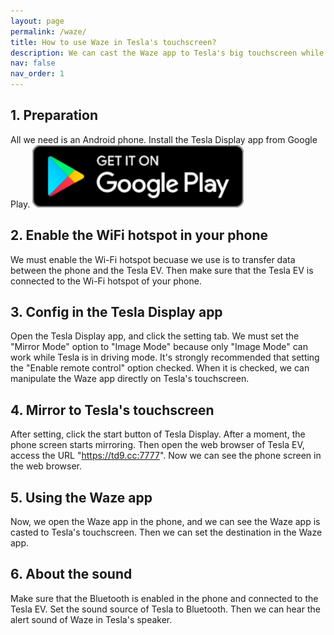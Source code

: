 ```yaml
---
layout: page
permalink: /waze/
title: How to use Waze in Tesla's touchscreen?
description: We can cast the Waze app to Tesla's big touchscreen while driving, and can even manipulate the Waze app on Tesla's touchscreen directly.
nav: false
nav_order: 1
---
```

<!-- _pages/waze.md -->
## 1. Preparation
All we need is an Android phone.
Install the Tesla Display app from Google Play.
<a href ="https://play.google.com/store/apps/details?id=io.github.blackpill.tesladisplay&referrer=utm_source%3Dgithub%26utm_medium%3Dorganic"><img src="/google-play-badge.svg" height="100px"></a>

## 2. Enable the WiFi hotspot in your phone
We must enable the Wi-Fi hotspot becuase we use is to transfer data between the phone and the Tesla EV.
Then make sure that the Tesla EV is connected to the Wi-Fi hotspot of your phone.
## 3. Config in the Tesla Display app
Open the Tesla Display app, and click the setting tab.
We must set the "Mirror Mode" option to "Image Mode" because only "Image Mode" can work while Tesla is in driving mode.
It's strongly recommended that setting the "Enable remote control" option checked. When it is checked, we can manipulate the Waze app directly on Tesla's touchscreen.
## 4. Mirror to Tesla's touchscreen
After setting, click the start button of Tesla Display. After a moment, the phone screen starts mirroring.
Then open the web browser of Tesla EV, access the URL "https://td9.cc:7777". Now we can see the phone screen in the web browser.
## 5. Using the Waze app
Now, we open the Waze app in the phone, and we can see the Waze app is casted to Tesla's touchscreen.
Then we can set the destination in the Waze app.
## 6. About the sound
Make sure that the Bluetooth is enabled in the phone and connected to the Tesla EV.
Set the sound source of Tesla to Bluetooth.
Then we can hear the alert sound of Waze in Tesla's speaker.

